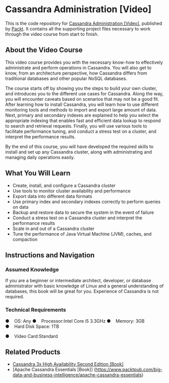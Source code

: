 # Cassandra Administration [Video]
This is the code repository for [Cassandra Administration
 [Video]](https:utm_campaign=9781789952469), published by [Packt](https://www.packtpub.com/big-data-and-business-intelligence/cassandra-administration-video). It contains all the supporting project files necessary to work through the video course from start to finish.
## About the Video Course
This video course provides you with the necessary know-how to effectively administrate and perform operations in Cassandra. You will also get to know, from an architecture perspective, how Cassandra differs from traditional databases and other popular NoSQL databases.

The course starts off by showing you the steps to build your own cluster, and introduces you to the different use cases for Cassandra. Along the way, you will encounter caveats based on scenarios that may not be a good fit. After learning how to install Cassandra, you will learn how to use different monitoring tools and methods to import and export large amount of data. Next, primary and secondary indexes are explained to help you select the appropriate indexing that enables fast and efficient data lookup to respond to search and retrieval requests. Finally, you will use various tools to facilitate performance tuning, and conduct a stress test on a cluster, and interpret the performance results.

By the end of this course, you will have developed the required skills to install and set up any Cassandra cluster, along with administrating and managing daily operations easily.

<H2>What You Will Learn</H2>
<DIV class=book-info-will-learn-text>
<UL>
<LI>Create, install, and configure a Cassandra cluster
<LI>Use tools to monitor cluster availability and performance
<LI>Export data into different data formats
<LI>Use primary index and secondary indexes correctly to perform queries on data
<LI>Backup and restore data to secure the system in the event of failure
<LI>Conduct a stress test on a Cassandra cluster and interpret the performance results
<LI>Scale in and out of a Cassandra cluster
<LI>Tune the performance of Java Virtual Machine (JVM), caches, and compaction</LI></UL></DIV>

## Instructions and Navigation
### Assumed Knowledge
If you are a beginner or intermediate architect, developer, or database administrator with basic knowledge of Linux and a general understanding of databases, this book will be great for you. Experience of Cassandra is not required.

### Technical Requirements

●    OS: Any
●    Processor:Intel Core i5 3.3GHz
●    Memory: 3GB 
●    Hard Disk Space: 1TB

●    Video Card:Standard

## Related Products
* [Cassandra 3x High Availability Second Edition [Book] ](https://www.packtpub.com/big-data-and-business-intelligence/cassandra-3x-high-availability-second-edition )
* [Apache Cassandra Essentials [Book]] (https://www.packtpub.com/big-data-and-business-intelligence/apache-cassandra-essentials)

